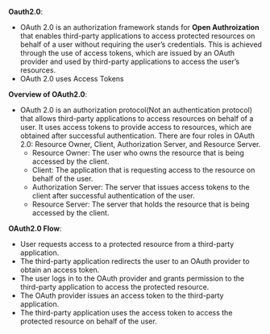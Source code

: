 **Oauth2.0**:

- OAuth 2.0 is an authorization framework stands for **Open Authroization** that enables third-party applications to access protected resources on behalf of a user without requiring the user’s credentials. This is achieved through the use of access tokens, which are issued by an OAuth provider and used by third-party applications to access the user’s resources.
- OAuth 2.0 uses Access Tokens

**Overview of OAuth2.0**:

- OAuth 2.0 is an authorization protocol(Not an authentication protocol) that allows third-party applications to access resources on behalf of a user. It uses access tokens to provide access to resources, which are obtained after successful authentication. There are four roles in OAuth 2.0: Resource Owner, Client, Authorization Server, and Resource Server.
  - Resource Owner: The user who owns the resource that is being accessed by the client.
  - Client: The application that is requesting access to the resource on behalf of the user.
  - Authorization Server: The server that issues access tokens to the client after successful authentication of the user.
  - Resource Server: The server that holds the resource that is being accessed by the client.

**OAuth2.0 Flow**:

- User requests access to a protected resource from a third-party application.
- The third-party application redirects the user to an OAuth provider to obtain an access token.
- The user logs in to the OAuth provider and grants permission to the third-party application to access the protected resource.
- The OAuth provider issues an access token to the third-party application.
- The third-party application uses the access token to access the protected resource on behalf of the user.
